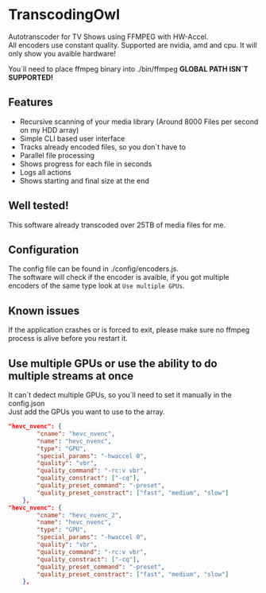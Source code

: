 # TranscodingOwl

Autotranscoder for TV Shows using FFMPEG with HW-Accel.  
All encoders use constant quality. Supported are nvidia, amd and cpu. It will only show you avaible hardware!  

You´ll need to place ffmpeg binary into ./bin/ffmpeg __GLOBAL PATH ISN`T SUPPORTED!__

## Features
- Recursive scanning of your media library (Around 8000 Files per second on my HDD array)
- Simple CLI based user interface
- Tracks already encoded files, so you don´t have to
- Parallel file processing
- Shows progress for each file in seconds
- Logs all actions
- Shows starting and final size at the end

## Well tested!
This software already transcoded over 25TB of media files for me.

## Configuration
The config file can be found in ./config/encoders.js.  
The software will check if the encoder is avaible, if you got multiple encoders of the same type look at `Use multiple GPUs`.  

## Known issues
If the application crashes or is forced to exit, please make sure no ffmpeg process is alive before you restart it.

## Use multiple GPUs or use the ability to do multiple streams at once

It can´t dedect multiple GPUs, so you´ll need to set it manually in the config.json  
Just add the GPUs you want to use to the array.

```json
"hevc_nvenc": {
        "cname": "hevc_nvenc",
        "name": "hevc_nvenc",
        "type": "GPU",
        "special_params": "-hwaccel 0",
        "quality": "vbr",
        "quality_command": "-rc:v vbr",
        "quality_constract": ["-cq"],
        "quality_preset_command": "-preset",
        "quality_preset_constract": ["fast", "medium", "slow"]
    },
"hevc_nvenc": {
        "cname": "hevc_nvenc_2",
        "name": "hevc_nvenc",
        "type": "GPU",
        "special_params": "-hwaccel 0",
        "quality": "vbr",
        "quality_command": "-rc:v vbr",
        "quality_constract": ["-cq"],
        "quality_preset_command": "-preset",
        "quality_preset_constract": ["fast", "medium", "slow"]
    },
```
